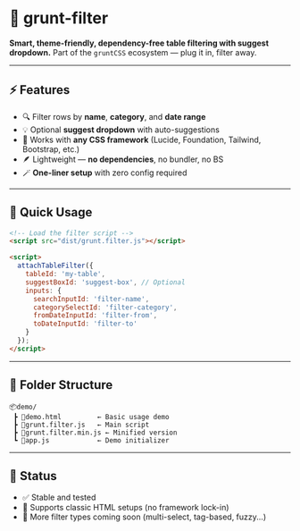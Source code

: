 

# 🧠 grunt-filter

**Smart, theme-friendly, dependency-free table filtering with suggest dropdown.**
Part of the `gruntCSS` ecosystem — plug it in, filter away.

---

## ⚡ Features

* 🔍 Filter rows by **name**, **category**, and **date range**
* 💡 Optional **suggest dropdown** with auto-suggestions
* 🧱 Works with **any CSS framework** (Lucide, Foundation, Tailwind, Bootstrap, etc.)
* 🪶 Lightweight — **no dependencies**, no bundler, no BS
* 🪄 **One-liner setup** with zero config required

---

## 🚀 Quick Usage

```html
<!-- Load the filter script -->
<script src="dist/grunt.filter.js"></script>

<script>
  attachTableFilter({
    tableId: 'my-table',
    suggestBoxId: 'suggest-box', // Optional
    inputs: {
      searchInputId: 'filter-name',
      categorySelectId: 'filter-category',
      fromDateInputId: 'filter-from',
      toDateInputId: 'filter-to'
    }
  });
</script>
```

---

## 📁 Folder Structure

```
📦demo/
 ┣ 📜demo.html         ← Basic usage demo
 ┣ 📜grunt.filter.js   ← Main script
 ┣ 📜grunt.filter.min.js ← Minified version
 ┗ 📜app.js            ← Demo initializer
```

---

## 🧪 Status

* ✅ Stable and tested
* 🎯 Supports classic HTML setups (no framework lock-in)
* 🔧 More filter types coming soon (multi-select, tag-based, fuzzy...)

